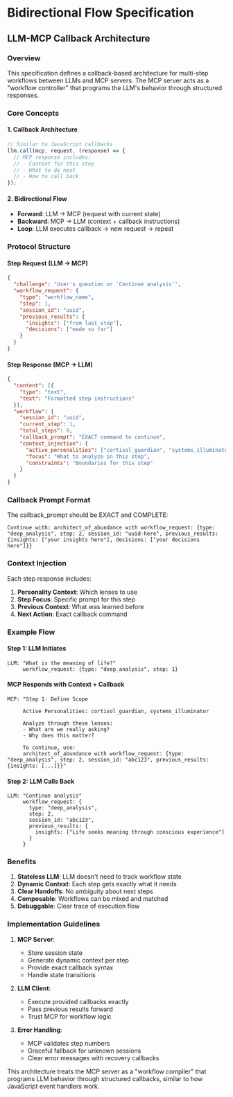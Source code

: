 # Bidirectional Flow Specification
## LLM-MCP Callback Architecture

### Overview
This specification defines a callback-based architecture for multi-step workflows between LLMs and MCP servers. The MCP server acts as a "workflow controller" that programs the LLM's behavior through structured responses.

### Core Concepts

#### 1. **Callback Architecture**
```javascript
// Similar to JavaScript callbacks
llm.call(mcp, request, (response) => {
  // MCP response includes:
  // - Context for this step
  // - What to do next
  // - How to call back
});
```

#### 2. **Bidirectional Flow**
- **Forward**: LLM → MCP (request with current state)
- **Backward**: MCP → LLM (context + callback instructions)
- **Loop**: LLM executes callback → new request → repeat

### Protocol Structure

#### Step Request (LLM → MCP)
```json
{
  "challenge": "User's question or 'Continue analysis'",
  "workflow_request": {
    "type": "workflow_name",
    "step": 1,
    "session_id": "uuid",
    "previous_results": {
      "insights": ["from last step"],
      "decisions": ["made so far"]
    }
  }
}
```

#### Step Response (MCP → LLM)
```json
{
  "content": [{
    "type": "text",
    "text": "Formatted step instructions"
  }],
  "workflow": {
    "session_id": "uuid",
    "current_step": 1,
    "total_steps": 8,
    "callback_prompt": "EXACT command to continue",
    "context_injection": {
      "active_personalities": ["cortisol_guardian", "systems_illuminator"],
      "focus": "What to analyze in this step",
      "constraints": "Boundaries for this step"
    }
  }
}
```

### Callback Prompt Format
The callback_prompt should be EXACT and COMPLETE:
```
Continue with: architect_of_abundance with workflow_request: {type: "deep_analysis", step: 2, session_id: "uuid-here", previous_results: {insights: ["your insights here"], decisions: ["your decisions here"]}}
```

### Context Injection
Each step response includes:
1. **Personality Context**: Which lenses to use
2. **Step Focus**: Specific prompt for this step
3. **Previous Context**: What was learned before
4. **Next Action**: Exact callback command

### Example Flow

#### Step 1: LLM Initiates
```
LLM: "What is the meaning of life?"
     workflow_request: {type: "deep_analysis", step: 1}
```

#### MCP Responds with Context + Callback
```
MCP: "Step 1: Define Scope
     
     Active Personalities: cortisol_guardian, systems_illuminator
     
     Analyze through these lenses:
     - What are we really asking?
     - Why does this matter?
     
     To continue, use:
     architect_of_abundance with workflow_request: {type: "deep_analysis", step: 2, session_id: "abc123", previous_results: {insights: [...]}}"
```

#### Step 2: LLM Calls Back
```
LLM: "Continue analysis"
     workflow_request: {
       type: "deep_analysis", 
       step: 2,
       session_id: "abc123",
       previous_results: {
         insights: ["Life seeks meaning through conscious experience"]
       }
     }
```

### Benefits

1. **Stateless LLM**: LLM doesn't need to track workflow state
2. **Dynamic Context**: Each step gets exactly what it needs
3. **Clear Handoffs**: No ambiguity about next steps
4. **Composable**: Workflows can be mixed and matched
5. **Debuggable**: Clear trace of execution flow

### Implementation Guidelines

1. **MCP Server**:
   - Store session state
   - Generate dynamic context per step
   - Provide exact callback syntax
   - Handle state transitions

2. **LLM Client**:
   - Execute provided callbacks exactly
   - Pass previous results forward
   - Trust MCP for workflow logic

3. **Error Handling**:
   - MCP validates step numbers
   - Graceful fallback for unknown sessions
   - Clear error messages with recovery callbacks

This architecture treats the MCP server as a "workflow compiler" that programs LLM behavior through structured callbacks, similar to how JavaScript event handlers work.